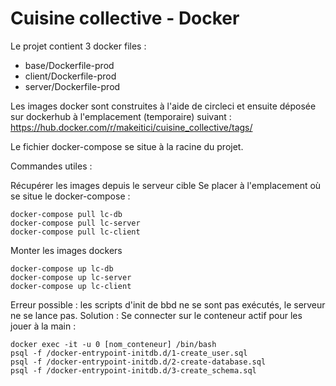 # Cuisine collective - Docker

Le projet contient 3 docker files : 
 - base/Dockerfile-prod
 - client/Dockerfile-prod
 - server/Dockerfile-prod

Les images docker sont construites à l'aide de circleci et ensuite déposée sur dockerhub à l'emplacement (temporaire) suivant : https://hub.docker.com/r/makeitici/cuisine_collective/tags/

Le fichier docker-compose se situe à la racine du projet.

Commandes utiles :

Récupérer les images depuis le serveur cible
Se placer à l'emplacement où se situe le docker-compose :
```
docker-compose pull lc-db
docker-compose pull lc-server
docker-compose pull lc-client
```

Monter les images dockers
```
docker-compose up lc-db
docker-compose up lc-server
docker-compose up lc-client
```

Erreur possible : les scripts d'init de bbd ne se sont pas exécutés, le serveur ne se lance pas.
Solution : Se connecter sur le conteneur actif pour les jouer à la main :
```
docker exec -it -u 0 [nom_conteneur] /bin/bash
psql -f /docker-entrypoint-initdb.d/1-create_user.sql
psql -f /docker-entrypoint-initdb.d/2-create-database.sql
psql -f /docker-entrypoint-initdb.d/3-create_schema.sql
```
